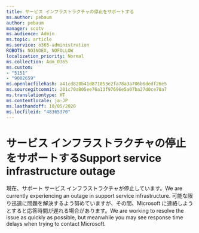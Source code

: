 ```yaml
---
title: サービス インフラストラクチャの停止をサポートする
ms.author: pebaum
author: pebaum
manager: scotv
ms.audience: Admin
ms.topic: article
ms.service: o365-administration
ROBOTS: NOINDEX, NOFOLLOW
localization_priority: Normal
ms.collection: Adm_O365
ms.custom:
- "5151"
- "9002659"
ms.openlocfilehash: a41cd828b41d871053e2fa78a3a706b6dedf26e5
ms.sourcegitcommit: 201c70a805ee76a13f97696e5a07ba27d0ce70a7
ms.translationtype: HT
ms.contentlocale: ja-JP
ms.lasthandoff: 10/05/2020
ms.locfileid: "48365370"
---
```

# <a name="support-service-infrastructure-outage"></a><span data-ttu-id="1e203-102">サービス インフラストラクチャの停止をサポートする</span><span class="sxs-lookup"><span data-stu-id="1e203-102">Support service infrastructure outage</span></span>

<span data-ttu-id="1e203-103">現在、サポート サービス インフラストラクチャが停止しています。</span><span class="sxs-lookup"><span data-stu-id="1e203-103">We are currently experiencing an outage in support service infrastructure.</span></span> <span data-ttu-id="1e203-104">可能な限り迅速に問題を解決するよう努めていますが、その間、Microsoft に連絡しようとすると応答時間が遅れる場合があります。</span><span class="sxs-lookup"><span data-stu-id="1e203-104">We are working to resolve the issue as quickly as possible, but meanwhile you may see response time delays when trying to contact Microsoft.</span></span>
